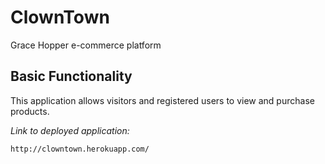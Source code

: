 # ClownTown

Grace Hopper e-commerce platform

## Basic Functionality

This application allows visitors and registered users to view and purchase
products.

_Link to deployed application:_

```
http://clowntown.herokuapp.com/
```
